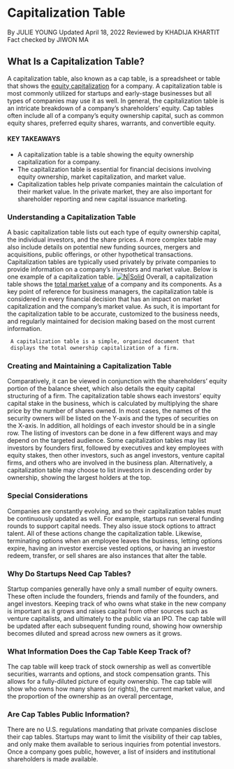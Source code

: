 # Capitalization Table
By JULIE YOUNG
 Updated April 18, 2022
Reviewed by KHADIJA KHARTIT
Fact checked by JIWON MA
## What Is a Capitalization Table?
A capitalization table, also known as a cap table, is a spreadsheet or table that shows the [equity capitalization](https://www.investopedia.com/articles/basics/06/capitalstructure.asp) for a company. A capitalization table is most commonly utilized for startups and early-stage businesses but all types of companies may use it as well. In general, the capitalization table is an intricate breakdown of a company’s shareholders’ equity.
Cap tables often include all of a company’s equity ownership capital, such as common equity shares, preferred equity shares, warrants, and convertible equity.
#### KEY TAKEAWAYS
- A capitalization table is a table showing the equity ownership capitalization for a company.
- The capitalization table is essential for financial decisions involving equity ownership, market capitalization, and market value.
- Capitalization tables help private companies maintain the calculation of their market value. In the private market, they are also important for shareholder reporting and new capital issuance marketing.
### Understanding a Capitalization Table
A basic capitalization table lists out each type of equity ownership capital, the individual investors, and the share prices. A more complex table may also include details on potential new funding sources, mergers and acquisitions, public offerings, or other hypothetical transactions.
Capitalization tables are typically used privately by private companies to provide information on a company’s investors and market value.
 Below is one example of a capitalization table.
[![N|Solid](https://www.investopedia.com/thmb/ClzVPxHQTKlej2SHT1fjgvCsrQQ=/660x0/filters:no_upscale():max_bytes(150000):strip_icc()/CapitalizationTable-5c8a59474cedfd000190b2a5.jpg)](https://nodesource.com/products/nsolid)
Overall, a capitalization table shows the [total market value](https://www.investopedia.com/articles/investing/110613/market-value-versus-book-value.asp) of a company and its components. As a key point of reference for business managers, the capitalization table is considered in every financial decision that has an impact on market capitalization and the company’s market value. As such, it is important for the capitalization table to be accurate, customized to the business needs, and regularly maintained for decision making based on the most current information.
`````sh
 A capitalization table is a simple, organized document that
 displays the total ownership capitalization of a firm.
 `````
### Creating and Maintaining a Capitalization Table
Comparatively, it can be viewed in conjunction with the shareholders’ equity portion of the balance sheet, which also details the equity capital structuring of a firm.
The capitalization table shows each investors’ equity capital stake in the business, which is calculated by multiplying the share price by the number of shares owned. In most cases, the names of the security owners will be listed on the Y-axis and the types of securities on the X-axis. In addition, all holdings of each investor should be in a single row.
The listing of investors can be done in a few different ways and may depend on the targeted audience. Some capitalization tables may list investors by founders first, followed by executives and key employees with equity stakes, then other investors, such as angel investors, venture capital firms, and others who are involved in the business plan. Alternatively, a capitalization table may choose to list investors in descending order by ownership, showing the largest holders at the top.
### Special Considerations
Companies are constantly evolving, and so their capitalization tables must be continuously updated as well. For example, startups run several funding rounds to support capital needs. They also issue stock options to attract talent.
 All of these actions change the capitalization table.
Likewise, terminating options when an employee leaves the business, letting options expire, having an investor exercise vested options, or having an investor redeem, transfer, or sell shares are also instances that alter the table.
### Why Do Startups Need Cap Tables?
Startup companies generally have only a small number of equity owners. These often include the founders, friends and family of the founders, and angel investors. Keeping track of who owns what stake in the new company is important as it grows and raises capital from other sources such as venture capitalists, and ultimately to the public via an IPO. The cap table will be updated after each subsequent funding round, showing how ownership becomes diluted and spread across new owners as it grows.
### What Information Does the Cap Table Keep Track of?
The cap table will keep track of stock ownership as well as convertible securities, warrants and options, and stock compensation grants. This allows for a fully-diluted picture of equity ownership. The cap table will show who owns how many shares (or rights), the current market value, and the proportion of the ownership as an overall percentage,
### Are Cap Tables Public Information?
There are no U.S. regulations mandating that private companies disclose their cap tables. Startups may want to limit the visibility of their cap tables, and only make them available to serious inquiries from potential investors. Once a company goes public, however, a list of insiders and institutional shareholders is made available.